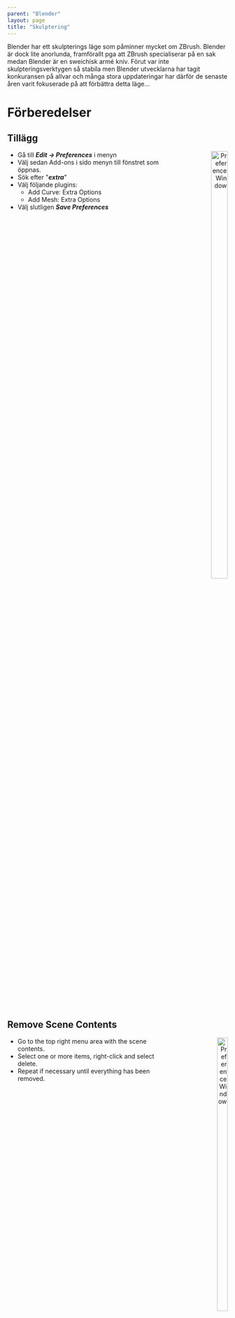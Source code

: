 ```yaml
---
parent: "Blender"
layout: page
title: "Skulptering"
---
```


Blender har ett skulpterings läge som påminner mycket om ZBrush. Blender är dock lite anorlunda, framförallt pga att ZBrush specialiserar på en sak medan Blender är en sweichisk armé kniv. Förut var inte skulpteringsverktygen så stabila men Blender utvecklarna har tagit konkuransen på allvar och många stora uppdateringar har därför de senaste åren varit fokuserade på att förbättra detta läge...

# Förberedelser

## Tillägg

<span style="float:right; text-align:right; display:inline-block;">
  <img src="/dokument/assets/blender-sculpting-preferences-add_ons.JPG" alt="Preference Window" width="50%">
</span>

* Gå till ***Edit -> Preferences*** i menyn
* Välj sedan Add-ons i sido menyn till fönstret som öppnas.
* Sök efter "***extra***"
* Välj följande plugins:
  * Add Curve: Extra Options
  * Add Mesh: Extra Options
* Välj slutligen ***Save Preferences***

<div style="clear:right;"></div>

## Remove Scene Contents

<span style="float:right; text-align:right;">
  <img src="/dokument/assets/blender-sculpting-delete_sceen_contents.JPG" alt="Preference Window" width="40%">
</span>

* Go to the top right menu area with the scene contents.
* Select one or more items, right-click and select delete.
* Repeat if necessary until everything has been removed.

<div style="clear:both;"></div>

## Add Rounded Cube

<span style="float:right; text-align:right; display:inline-block;">
  <img src="/dokument/assets/blender-sculpting-add_rounded_cube.JPG" alt="Preference Window" width="30%"><br/>
  <img src="/dokument/assets/blender-sculpting-add_rounded_cube-options.JPG" alt="Preference Window" width="30%">
</span>

Försäkra dig om att du är i ***Object Mode*** läget:
* Tryck *****ctrl + tab***** för att öppna läges-cirkel-menyn.
* Välj "***object mode***"

Lägg nu till en rundad kub:
* sss

<div style="clear:both;"></div>

# Vektyg
...

# Referencer
* [Blender 2.9 Tutorial - Stylized Character Modeling - Part 1 of 9: Head Blockout & Rough Sculpt](https://youtu.be/UKI8_PAFFz4)

